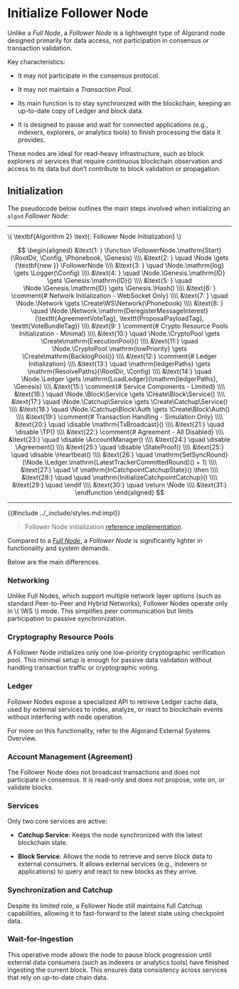 $$
\newcommand \function {\textbf{function }}
\newcommand \return {\textbf{return }}
\newcommand \endfunction {\textbf{end function}}
\newcommand \if {\textbf{if }}
\newcommand \elseif {\textbf{elseif }}
\newcommand \else {\textbf{else}}
\newcommand \then {\textbf{ then}}
\newcommand \endif {\textbf{end if}}
\newcommand \comment {\qquad \small \textsf}
\newcommand \disable {\textbf{disable }}
\newcommand \RootDir {\mathrm{rootDir}}
\newcommand \Config {\mathrm{nodeConfig}}
\newcommand \Phonebook {\mathrm{phonebookAddrs}}
\newcommand \Genesis {\mathrm{genesisBlock}}
\newcommand \Node {\mathrm{node}}
\newcommand \FollowerNode {\mathrm{FollowerNode}}
\newcommand \Logger {\mathrm{Logger}}
\newcommand \Hash {\mathrm{Hash}}
\newcommand \Network {\mathrm{Network}}
\newcommand \WS {\mathrm{WS}}
\newcommand \CryptoPool {\mathrm{CryptoPool}}
\newcommand \Registry {\mathrm{Registry}}
\newcommand \Ledger {\mathrm{Ledger}}
\newcommand \Block {\mathrm{Block}}
\newcommand \Agreement {\mathrm{Agreement}}
\newcommand \AccountManager {\mathrm{AccountManager}}
\newcommand \StateProof {\mathrm{StateProof}}
\newcommand \Heartbeat {\mathrm{Heartbeat}}
\newcommand \TP {\mathrm{TxPool}}
\newcommand \Catchup {\mathrm{Catchup}}
\newcommand \Auth {\mathrm{Authenticator}}
\newcommand \Service {\mathrm{Service}}
\newcommand \Create {\mathrm{Create}}
$$

# Initialize Follower Node

Unlike a _Full Node_, a _Follower Node_ is a lightweight type of Algorand node designed
primarily for data access, not participation in consensus or transaction validation.

Key characteristics:

- It may not participate in the consensus protocol.

- It may not maintain a _Transaction Pool_.

- Its main function is to stay synchronized with the blockchain, keeping an up-to-date
copy of Ledger and block data.

- It is designed to pause and wait for connected applications (e.g., indexers, explorers,
or analytics tools) to finish processing the data it provides.

These nodes are ideal for read-heavy infrastructure, such as block explorers or
services that require continuous blockchain observation and access to its data but
don’t contribute to block validation or propagation.

## Initialization

The pseudocode below outlines the main steps involved when initializing an `algod`
_Follower Node_:

---

\\( \textbf{Algorithm 2} \text{: Follower Node Initialization} \\)

$$
\begin{aligned}
&\text{1: } \function \FollowerNode.\mathrm{Start}(\RootDir, \Config, \Phonebook, \Genesis) \\\\
&\text{2: } \quad \Node \gets {\textbf{new }} \FollowerNode \\\\
&\text{3: } \quad \Node.\mathrm{log} \gets \Logger(\Config) \\\\
&\text{4: } \quad \Node.\Genesis.\mathrm{ID} \gets \Genesis.\mathrm{ID}() \\\\
&\text{5: } \quad \Node.\Genesis.\mathrm{ID} \gets \Genesis.\Hash() \\\\
&\text{6: } \comment{# Network Initialization - WebSocket Only} \\\\
&\text{7: } \quad \Node.\Network \gets \Create\WS\Network(\Phonebook) \\\\
&\text{8: } \quad \Node.\Network.\mathrm{DeregisterMessageInterest}(\texttt{AgreementVoteTag}, \texttt{ProposalPayloadTag}, \texttt{VoteBundleTag}) \\\\
&\text{9: } \comment{# Crypto Resource Pools Initialization - Minimal} \\\\
&\text{10:} \quad \Node.\CryptoPool \gets \Create\mathrm{ExecutionPool}() \\\\
&\text{11:} \quad \Node.\CryptoPool.\mathrm{lowPriority} \gets \Create\mathrm{BacklogPool()} \\\\
&\text{12:} \comment{# Ledger Initialization} \\\\
&\text{13:} \quad \mathrm{ledgerPaths} \gets \mathrm{ResolvePaths}(\RootDir, \Config) \\\\
&\text{14:} \quad \Node.\Ledger \gets \mathrm{LoadLedger}(\mathrm{ledgerPaths}, \Genesis) \\\\
&\text{15:} \comment{# Service Components - Limited} \\\\
&\text{16:} \quad \Node.\Block\Service \gets \Create\Block\Service() \\\\
&\text{17:} \quad \Node.\Catchup\Service \gets \Create\Catchup\Service() \\\\
&\text{18:} \quad \Node.\Catchup\Block\Auth \gets \Create\Block\Auth() \\\\
&\text{19:} \comment{# Transaction Handling - Simulation Only} \\\\
&\text{20:} \quad \disable \mathrm{TxBroadcast}() \\\\
&\text{21:} \quad \disable \TP() \\\\
&\text{22:} \comment{# Agreement - All Disabled} \\\\
&\text{23:} \quad \disable \AccountManager() \\\\
&\text{24:} \quad \disable \Agreement() \\\\
&\text{25:} \quad \disable \StateProof() \\\\
&\text{25:} \quad \disable \Heartbeat() \\\\
&\text{26:} \quad \mathrm{SetSyncRound}(\Node.\Ledger.\mathrm{LatestTrackerCommittedRound}() + 1) \\\\
&\text{27:} \quad \if \mathrm{InCatchpointCatchupState}() \then \\\\
&\text{28:} \quad \quad \mathrm{InitializeCatchpointCatchup}() \\\\
&\text{29:} \quad \endif \\\\
&\text{30:} \quad \return \Node \\\\
&\text{31:} \endfunction
\end{aligned}
$$

---

{{#include ../_include/styles.md:impl}}
> Follower Node initialization [reference implementation](https://github.com/algorand/go-algorand/blob/df0613a04432494d0f437433dd1efd02481db838/node/follower_node.go#L79-L158).

Compared to a [_Full Node_](./node-nn-init-full.md), a _Follower Node_ is significantly
lighter in functionality and system demands.

Below are the main differences.

### Networking

Unlike Full Nodes, which support multiple network layer options (such as standard
Peer-to-Peer and Hybrid Networks), Follower Nodes operate only in \\( \WS \\) mode.
This simplifies peer communication but limits participation to passive synchronization.

### Cryptography Resource Pools

A Follower Node initializes only one low-priority cryptographic verification pool.
This minimal setup is enough for passive data validation without handling transaction
traffic or cryptographic voting.

### Ledger

Follower Nodes expose a specialized API to retrieve Ledger cache data, used by
external services to index, analyze, or react to blockchain events without interfering
with node operation.

For more on this functionality, refer to the Algorand External Systems Overview.

### Account Management (Agreement)

The Follower Node does not broadcast transactions and does not participate in consensus.
It is read-only and does not propose, vote on, or validate blocks.

### Services

Only two core services are active:

- **Catchup Service**: Keeps the node synchronized with the latest blockchain state.

- **Block Service**: Allows the node to retrieve and serve block data to external
consumers. It allows external services (e.g., indexers or applications) to query
and react to new blocks as they arrive.

### Synchronization and Catchup

Despite its limited role, a Follower Node still maintains full Catchup capabilities,
allowing it to fast-forward to the latest state using checkpoint data.

### Wait-for-Ingestion

This operative mode allows the node to pause block progression until external data
consumers (such as indexers or analytics tools) have finished ingesting the current
block. This ensures data consistency across services that rely on up-to-date chain
data.